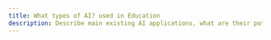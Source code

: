 ```yaml
---
title: What types of AI? used in Education
description: Describe main existing AI applications, what are their potential or existing uses in Education
---
```

